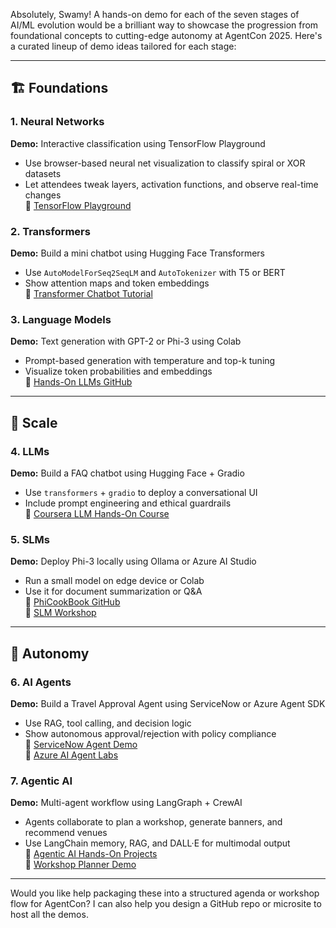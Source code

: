 Absolutely, Swamy! A hands-on demo for each of the seven stages of AI/ML evolution would be a brilliant way to showcase the progression from foundational concepts to cutting-edge autonomy at AgentCon 2025. Here's a curated lineup of demo ideas tailored for each stage:

---

## 🏗️ Foundations

### 1. **Neural Networks**

**Demo:** Interactive classification using TensorFlow Playground

- Use browser-based neural net visualization to classify spiral or XOR datasets
- Let attendees tweak layers, activation functions, and observe real-time changes  
  🔗 [TensorFlow Playground](https://playground.tensorflow.org/)

### 2. **Transformers**

**Demo:** Build a mini chatbot using Hugging Face Transformers

- Use `AutoModelForSeq2SeqLM` and `AutoTokenizer` with T5 or BERT
- Show attention maps and token embeddings  
  🔗 [Transformer Chatbot Tutorial](https://codezup.com/building-a-chatbot-with-transformers-a-hands-on-tutorial/)

### 3. **Language Models**

**Demo:** Text generation with GPT-2 or Phi-3 using Colab

- Prompt-based generation with temperature and top-k tuning
- Visualize token probabilities and embeddings  
  🔗 [Hands-On LLMs GitHub](https://github.com/hrishikeshrt/handson_language_models)

---

## 📏 Scale

### 4. **LLMs**

**Demo:** Build a FAQ chatbot using Hugging Face + Gradio

- Use `transformers` + `gradio` to deploy a conversational UI
- Include prompt engineering and ethical guardrails  
  🔗 [Coursera LLM Hands-On Course](https://www.coursera.org/learn/building-production-ready-apps-with-large-language-models)

### 5. **SLMs**

**Demo:** Deploy Phi-3 locally using Ollama or Azure AI Studio

- Run a small model on edge device or Colab
- Use it for document summarization or Q&A  
  🔗 [PhiCookBook GitHub](https://github.com/microsoft/PhiCookBook)  
  🔗 [SLM Workshop](https://slm.vizuara.ai/)

---

## 🤖 Autonomy

### 6. **AI Agents**

**Demo:** Build a Travel Approval Agent using ServiceNow or Azure Agent SDK

- Use RAG, tool calling, and decision logic
- Show autonomous approval/rejection with policy compliance  
  🔗 [ServiceNow Agent Demo](https://www.servicenow.com/community/creator-special-interest-group/ai-agents-hands-on-demo-setup-walkthrough/ta-p/3176497)  
  🔗 [Azure AI Agent Labs](https://github.com/Azure/azure-ai-agents-labs)

### 7. **Agentic AI**

**Demo:** Multi-agent workflow using LangGraph + CrewAI

- Agents collaborate to plan a workshop, generate banners, and recommend venues
- Use LangChain memory, RAG, and DALL·E for multimodal output  
  🔗 [Agentic AI Hands-On Projects](https://cognitiveclass.ai/learn/agentic-ai-hands-on)  
  🔗 [Workshop Planner Demo](https://debabratapruseth.com/agentic-ai-for-beginners-learn-by-building-your-first-app/)

---

Would you like help packaging these into a structured agenda or workshop flow for AgentCon? I can also help you design a GitHub repo or microsite to host all the demos.
